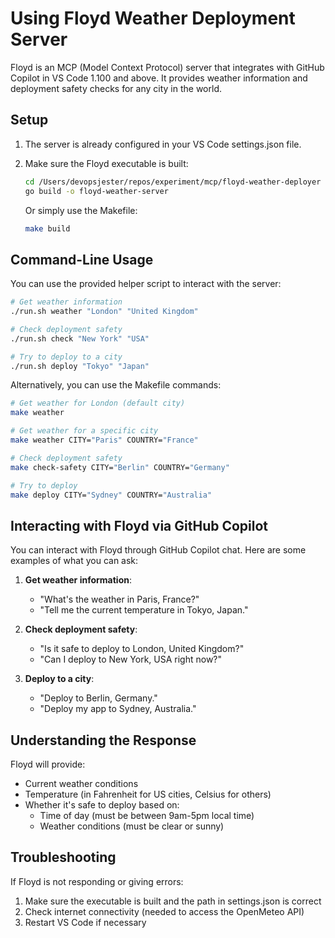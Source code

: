 # Using Floyd Weather Deployment Server

Floyd is an MCP (Model Context Protocol) server that integrates with GitHub Copilot in VS Code 1.100 and above. It provides weather information and deployment safety checks for any city in the world.

## Setup

1. The server is already configured in your VS Code settings.json file.
2. Make sure the Floyd executable is built:
   ```bash
   cd /Users/devopsjester/repos/experiment/mcp/floyd-weather-deployer
   go build -o floyd-weather-server
   ```
   
   Or simply use the Makefile:
   ```bash
   make build
   ```

## Command-Line Usage

You can use the provided helper script to interact with the server:

```bash
# Get weather information
./run.sh weather "London" "United Kingdom"

# Check deployment safety
./run.sh check "New York" "USA"

# Try to deploy to a city
./run.sh deploy "Tokyo" "Japan"
```

Alternatively, you can use the Makefile commands:

```bash
# Get weather for London (default city)
make weather

# Get weather for a specific city
make weather CITY="Paris" COUNTRY="France"

# Check deployment safety
make check-safety CITY="Berlin" COUNTRY="Germany"

# Try to deploy
make deploy CITY="Sydney" COUNTRY="Australia"
```

## Interacting with Floyd via GitHub Copilot

You can interact with Floyd through GitHub Copilot chat. Here are some examples of what you can ask:

1. **Get weather information**:
   - "What's the weather in Paris, France?"
   - "Tell me the current temperature in Tokyo, Japan."

2. **Check deployment safety**:
   - "Is it safe to deploy to London, United Kingdom?"
   - "Can I deploy to New York, USA right now?"

3. **Deploy to a city**:
   - "Deploy to Berlin, Germany."
   - "Deploy my app to Sydney, Australia."

## Understanding the Response

Floyd will provide:
- Current weather conditions
- Temperature (in Fahrenheit for US cities, Celsius for others)
- Whether it's safe to deploy based on:
  - Time of day (must be between 9am-5pm local time)
  - Weather conditions (must be clear or sunny)

## Troubleshooting

If Floyd is not responding or giving errors:
1. Make sure the executable is built and the path in settings.json is correct
2. Check internet connectivity (needed to access the OpenMeteo API)
3. Restart VS Code if necessary

